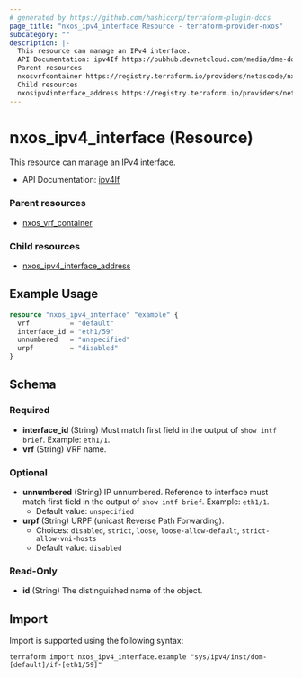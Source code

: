 ```yaml
---
# generated by https://github.com/hashicorp/terraform-plugin-docs
page_title: "nxos_ipv4_interface Resource - terraform-provider-nxos"
subcategory: ""
description: |-
  This resource can manage an IPv4 interface.
  API Documentation: ipv4If https://pubhub.devnetcloud.com/media/dme-docs-10-2-2/docs/Layer%203/ipv4:If/
  Parent resources
  nxosvrfcontainer https://registry.terraform.io/providers/netascode/nxos/latest/docs/resources/vrf_container
  Child resources
  nxosipv4interface_address https://registry.terraform.io/providers/netascode/nxos/latest/docs/resources/ipv4_interface_address
---
```


# nxos_ipv4_interface (Resource)

This resource can manage an IPv4 interface.

- API Documentation: [ipv4If](https://pubhub.devnetcloud.com/media/dme-docs-10-2-2/docs/Layer%203/ipv4:If/)

### Parent resources

- [nxos_vrf_container](https://registry.terraform.io/providers/netascode/nxos/latest/docs/resources/vrf_container)

### Child resources

- [nxos_ipv4_interface_address](https://registry.terraform.io/providers/netascode/nxos/latest/docs/resources/ipv4_interface_address)

## Example Usage

```terraform
resource "nxos_ipv4_interface" "example" {
  vrf          = "default"
  interface_id = "eth1/59"
  unnumbered   = "unspecified"
  urpf         = "disabled"
}
```

<!-- schema generated by tfplugindocs -->
## Schema

### Required

- **interface_id** (String) Must match first field in the output of `show intf brief`. Example: `eth1/1`.
- **vrf** (String) VRF name.

### Optional

- **unnumbered** (String) IP unnumbered. Reference to interface must match first field in the output of `show intf brief`. Example: `eth1/1`.
  - Default value: `unspecified`
- **urpf** (String) URPF (unicast Reverse Path Forwarding).
  - Choices: `disabled`, `strict`, `loose`, `loose-allow-default`, `strict-allow-vni-hosts`
  - Default value: `disabled`

### Read-Only

- **id** (String) The distinguished name of the object.

## Import

Import is supported using the following syntax:

```shell
terraform import nxos_ipv4_interface.example "sys/ipv4/inst/dom-[default]/if-[eth1/59]"
```
